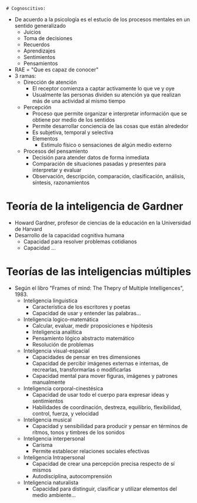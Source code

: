 	# Cognoscitivo:
* De acuerdo a la psicología es el estucio de los procesos mentales en un sentido generalizado
	* Juicios
	* Toma de decisiones
	* Recuerdos
	* Aprendizajes
	* Sentimientos
	* Pensamientos
* RAE = "Que es capaz de conocer"
* 3 ramas:
	*  Dirección de atención
		* El receptor comienza a captar activamente lo que ve y oye
		* Usualmente las personas dividen su atención ya que realizan más de una actividad al mismo tiempo
	* Percepción
		* Proceso que permite organizar e interpretar información que se obtiene por medio de los sentidos
		* Permite desarrollar conciencia de las cosas que están alrededor
		* Es subjetiva, temporal y selectiva
		* Elementos
			* Estimulo físico o sensaciones de algún medio externo
	* Procesos del pensamiento
		* Decisión para atender datos de forma inmediata
		* Comparación de situaciones pasadas y presentes para interpretar y evaluar
		* Observación, descripción, comparación, clasificación, análisis, síntesis, razonamientos

# Teoría de la inteligencia de Gardner
* Howard Gardner, profesor de ciencias de la educación en la Universidad de Harvard
* Desarrollo de la capacidad cognitiva humana
	* Capacidad para resolver problemas cotidianos
	* Capacidad ...
# Teorías de las inteligencias múltiples
* Según el libro "Frames of mind: The Thepry of Multiple Intelligences", 1983.
	* Inteligencia linguistica
		* Característica de los escritores y poetas
		* Capacidad de usar y entender las palabras...
	* Inteligencia logico-matemática
		* Calcular, evaluar, medir proposiciones e hipótesis
		* Inteligencia analítica
		* Pensamiento lógico abstracto matemático
		* Resolución de problemas
	* Inteligencia visual-espacial
		* Capacidades de pensar en tres dimensiones
		* Capacidad de percibir imágenes externas e internas, de recrearlas, transformarlas o modificarlas
		* Capacidad mental para mover figuras, imágenes y patrones manualmente
	* Inteligencia corporal-cinestésica
		* Capacidad de usar todo el cuerpo para expresar ideas y sentimientos
		* Habilidades de coordinación, destreza, equilibrio, flexibilidad, control, fuerza, y velocidad
	* Inteligencia musical
		* Capacidad y sensibilidad para producir y pensar en términos de rítmos, tonos y timbres de los sonidos
	* Inteligencia interpersonal
		* Carisma
		* Permite establecer relaciones sociales efectivas
	* Inteligencia Intrapersonal
		* Capacidad de crear una percepción precisa respecto de sí mismos
		* Autodisciplina, autocomprensión
	* Inteligencia naturalista
		* Capacidad para distinguir, clasificar y utilizar elementos del medio ambiente...